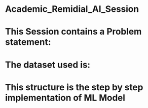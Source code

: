 # Academic_Remidial_AI_Session
# This Session contains a Problem statement:
# The dataset used is:
# This structure is the step by step implementation of ML Model
